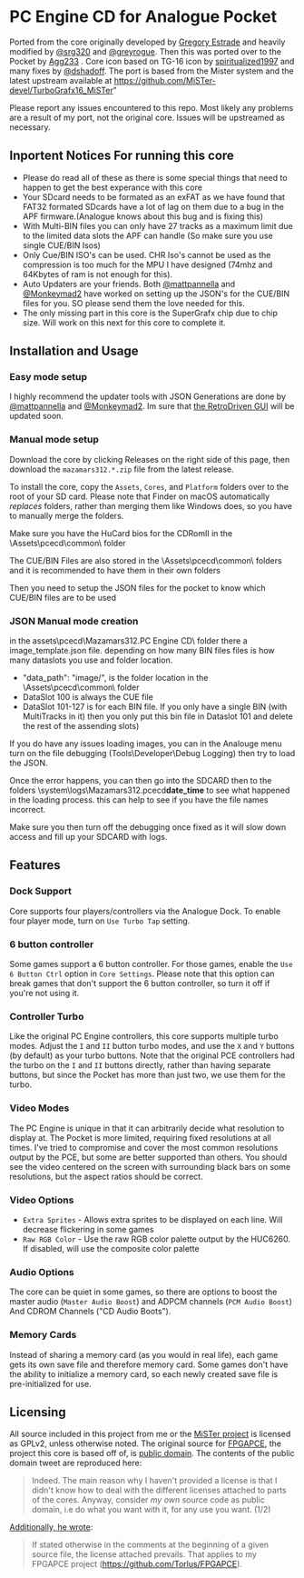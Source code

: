 # PC Engine CD for Analogue Pocket

Ported from the core originally developed by [Gregory Estrade](https://github.com/Torlus/FPGAPCE) and heavily modified by [@srg320](https://github.com/srg320) and [@greyrogue](https://github.com/greyrogue).  Then this was ported over to the Pocket by [Agg233](https://github.com/agg23/openfpga-pcengine) . Core icon based on TG-16 icon by [spiritualized1997](https://github.com/spiritualized1997) and many fixes by [@dshadoff](https://github.com/dshadoff). The port is based from the Mister system and the latest upstream available at https://github.com/MiSTer-devel/TurboGrafx16_MiSTer"

Please report any issues encountered to this repo. Most likely any problems are a result of my port, not the original core. Issues will be upstreamed as necessary.

## Inportent Notices For running this core
* Please do read all of these as there is some special things that need to happen to get the best experance with this core
* Your SDcard needs to be formated as an exFAT as we have found that FAT32 formated SDcards have a lot of lag on them due to a bug in the APF firmware.(Analogue knows about this bug and is fixing this)
* With Multi-BIN files you can only have 27 tracks as a maximum limit due to the limited data slots the APF can handle (So make sure you use single CUE/BIN Isos)
* Only Cue/BIN ISO's can be used. CHR Iso's cannot be used as the compression is too much for the MPU I have designed (74mhz and 64Kbytes of ram is not enough for this).
* Auto Updaters are your friends. Both [@mattpannella](https://github.com/mattpannella/pocket-updater-utility) and [@Monkeymad2](https://github.com/neil-morrison44/pocket-sync) have worked on setting up the JSON's for the CUE/BIN files for you. SO please send them the love needed for this.
* The only missing part in this core is the SuperGrafx chip due to chip size. Will work on this next for this core to complete it.

## Installation and Usage

### Easy mode setup

I highly recommend the updater tools with JSON Generations are done by [@mattpannella](https://github.com/mattpannella/pocket-updater-utility) and [@Monkeymad2](https://github.com/neil-morrison44/pocket-sync). Im sure that [the RetroDriven GUI](https://github.com/RetroDriven/Pocket_Updater) will be updated soon.

### Manual mode setup
Download the core by clicking Releases on the right side of this page, then download the `mazamars312.*.zip` file from the latest release.

To install the core, copy the `Assets`, `Cores`, and `Platform` folders over to the root of your SD card. Please note that Finder on macOS automatically _replaces_ folders, rather than merging them like Windows does, so you have to manually merge the folders.

Make sure you have the HuCard bios for the CDRomII in the \Assets\pcecd\common\ folder

The CUE/BIN Files are also stored in the \Assets\pcecd\common\ folders and it is recommended to have them in their own folders

Then you need to setup the JSON files for the pocket to know which CUE/BIN files are to be used

### JSON Manual mode creation

in the assets\pcecd\Mazamars312.PC Engine CD\ folder there a image_template.json file. depending on how many BIN files files is how many dataslots you use and folder location.

* "data_path": "image/", is the folder location in the \Assets\pcecd\common\ folder
* DataSlot 100 is always the CUE file
* DataSlot 101-127 is for each BIN file. If you only have a single BIN (with MultiTracks in it) then you only put this bin file in Dataslot 101 and delete the rest of the assending slots)

If you do have any issues loading images, you can in the Analouge menu turn on the file debugging (Tools\Developer\Debug Logging) then try to load the JSON. 

Once the error happens, you can then go into the SDCARD then to the folders \system\logs\Mazamars312.pcecd**date_time** to see what happened in the loading process. this can help to see if you have the file names incorrect.

Make sure you then turn off the debugging once fixed as it will slow down access and fill up your SDCARD with logs.

## Features

### Dock Support

Core supports four players/controllers via the Analogue Dock. To enable four player mode, turn on `Use Turbo Tap` setting.

### 6 button controller

Some games support a 6 button controller. For those games, enable the `Use 6 Button Ctrl` option in `Core Settings`. Please note that this option can break games that don't support the 6 button controller, so turn it off if you're not using it.

### Controller Turbo

Like the original PC Engine controllers, this core supports multiple turbo modes. Adjust the `I` and `II` button turbo modes, and use the `X` and `Y` buttons (by default) as your turbo buttons. Note that the original PCE controllers had the turbo on the `I` and `II` buttons directly, rather than having separate buttons, but since the Pocket has more than just two, we use them for the turbo.

### Video Modes

The PC Engine is unique in that it can arbitrarily decide what resolution to display at. The Pocket is more limited, requiring fixed resolutions at all times. I've tried to compromise and cover the most common resolutions output by the PCE, but some are better supported than others. You should see the video centered on the screen with surrounding black bars on some resolutions, but the aspect ratios should be correct.

### Video Options

* `Extra Sprites` - Allows extra sprites to be displayed on each line. Will decrease flickering in some games
* `Raw RGB Color` - Use the raw RGB color palette output by the HUC6260. If disabled, will use the composite color palette

### Audio Options

The core can be quiet in some games, so there are options to boost the master audio (`Master Audio Boost`) and ADPCM channels (`PCM Audio Boost`) And CDROM Channels ("CD Audio Boots").

### Memory Cards

Instead of sharing a memory card (as you would in real life), each game gets its own save file and therefore memory card. Some games don't have the ability to initialize a memory card, so each newly created save file is pre-initialized for use.

## Licensing

All source included in this project from me or the [MiSTer project](https://github.com/MiSTer-devel/TurboGrafx16_MiSTer) is licensed as GPLv2, unless otherwise noted. The original source for [FPGAPCE](https://github.com/Torlus/FPGAPCE), the project this core is based off of, is [public domain](https://twitter.com/Torlus/status/1582663978068893696). The contents of the public domain tweet are reproduced here:

> Indeed. The main reason why I haven't provided a license is that I didn't know how to deal with the different licenses attached to parts of the cores.
Anyway, consider *my own* source code as public domain, i.e do what you want with it, for any use you want. (1/2)

[Additionally, he wrote](https://twitter.com/Torlus/status/1582664299973341184):

> If stated otherwise in the comments at the beginning of a given source file, the license attached prevails. That applies to my FPGAPCE project (https://github.com/Torlus/FPGAPCE).
